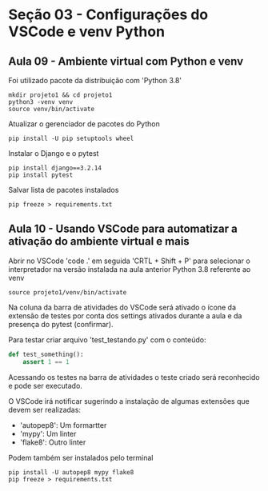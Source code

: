 # Seção 03 - Configurações do VSCode e venv Python

## Aula 09 - Ambiente virtual com Python e venv

Foi utilizado pacote da distribuição com 'Python 3.8'

```Shell
mkdir projeto1 && cd projeto1
python3 -venv venv
source venv/bin/activate
```

Atualizar o gerenciador de pacotes do Python

```Shell
pip install -U pip setuptools wheel
```

Instalar o Django e o pytest

```Shell
pip install django==3.2.14
pip install pytest 
```
Salvar lista de pacotes instalados

```Shell
pip freeze > requirements.txt
```

## Aula 10 - Usando VSCode para automatizar a ativação do ambiente virtual e mais

Abrir no VSCode 'code .' em seguida 'CRTL + Shift + P'  para selecionar o interpretador na versão instalada na aula anterior Python 3.8 referente ao venv

```Shell
source projeto1/venv/bin/activate
```

Na coluna da barra de atividades do VSCode será ativado o ícone da extensão de testes por conta dos settings ativados durante a aula e da presença do pytest (confirmar). 

Para testar criar arquivo 'test_testando.py' com o conteúdo:

```python
def test_something():
    assert 1 == 1
```

Acessando os testes na barra de atividades o teste criado será reconhecido e pode ser executado.

O VSCode irá notificar sugerindo a instalação de algumas extensões que devem ser realizadas:
- 'autopep8': Um formartter
- 'mypy': Um linter
- 'flake8': Outro linter

Podem também ser instalados pelo terminal

```Shell
pip install -U autopep8 mypy flake8
pip freeze > requirements.txt
```